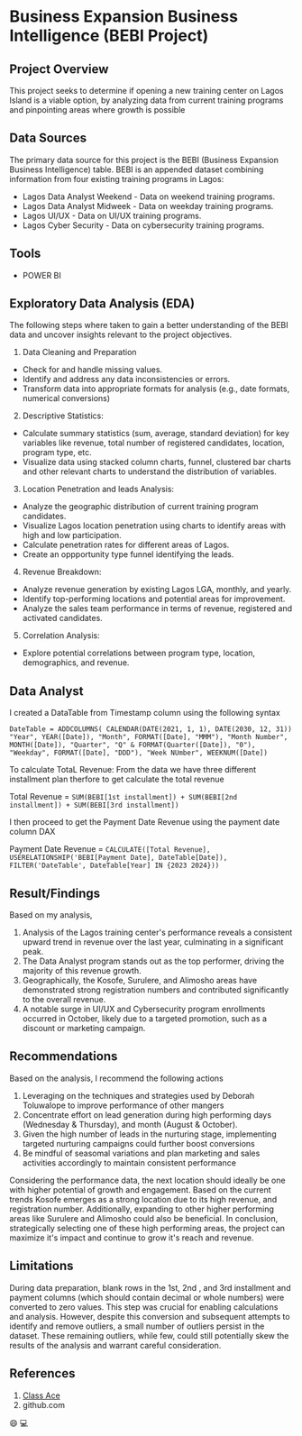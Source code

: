 # Business Expansion Business Intelligence (BEBI Project)

## Project Overview
This project seeks to determine if opening a new training center on Lagos Island is a viable option, by analyzing data from current training programs and pinpointing areas where growth is possible

## Data Sources
The primary data source for this project is the BEBI (Business Expansion Business Intelligence) table.  BEBI is an appended dataset combining information from four existing training programs in Lagos:

- Lagos Data Analyst Weekend - Data on weekend training programs.
- Lagos Data Analyst Midweek - Data on weekday training programs.
- Lagos UI/UX - Data on UI/UX training programs.
- Lagos Cyber Security - Data on cybersecurity training programs.

## Tools 
- POWER BI

## Exploratory Data Analysis (EDA)
The following steps where taken to gain a better understanding of the BEBI data and uncover insights relevant to the project objectives.
1. Data Cleaning and Preparation
- Check for and handle missing values.
- Identify and address any data inconsistencies or errors.
- Transform data into appropriate formats for analysis (e.g., date formats, numerical conversions)

2. Descriptive Statistics:
- Calculate summary statistics (sum, average, standard deviation) for key variables like revenue, total number of registered candidates, location, program type, etc.
- Visualize data using stacked column charts, funnel, clustered bar charts and other relevant charts to understand the distribution of variables.

3. Location Penetration and leads Analysis:
- Analyze the geographic distribution of current training program candidates.
- Visualize Lagos location penetration using charts to identify areas with high and low participation.
- Calculate penetration rates for different areas of Lagos.
- Create an oppportunity type funnel identifying the leads.

4. Revenue Breakdown:
- Analyze revenue generation by existing Lagos LGA, monthly, and yearly.
- Identify top-performing locations and potential areas for improvement.
- Analyze the sales team performance in terms of revenue, registered and activated candidates.

5. Correlation Analysis:
- Explore potential correlations between program type, location, demographics, and revenue.

## Data Analyst 
I created a DataTable  from Timestamp column using the following syntax

`DateTable = ADDCOLUMNS(
CALENDAR(DATE(2021, 1, 1), DATE(2030, 12, 31))
"Year", YEAR([Date]),
"Month", FORMAT([Date], "MMM"),
"Month Number", MONTH([Date]),
"Quarter", "Q" & FORMAT(Quarter([Date]), "0"),
"Weekday", FORMAT([Date], "DDD"),
"Week NUmber", WEEKNUM([Date])`

To calculate TotaL Revenue: From the data we have three different installment plan therfore to get calculate the total revenue 

Total Revenue = `SUM(BEBI[1st installment]) + SUM(BEBI[2nd installment]) + SUM(BEBI[3rd installment])`

I then proceed to get the Payment Date Revenue using the payment date column
DAX

Payment Date Revenue = `CALCULATE([Total Revenue], 
                      USERELATIONSHIP('BEBI[Payment Date],
                      DateTable[Date]),
                      FILTER('DateTable', DateTable[Year] IN {2023 2024}))`


## Result/Findings
Based on my analysis, 
1. Analysis of the Lagos training center's performance reveals a consistent upward trend in revenue over the last year, culminating in a significant peak.
2. The Data Analyst program stands out as the top performer, driving the majority of this revenue growth.
3. Geographically, the Kosofe, Surulere, and Alimosho areas have demonstrated strong registration numbers and contributed significantly to the overall revenue.
4. A notable surge in UI/UX and Cybersecurity program enrollments occurred in October, likely due to a targeted promotion, such as a discount or marketing campaign.

## Recommendations
Based on the analysis, I recommend the following actions
1. Leveraging on the techniques and  strategies used by Deborah Toluwalope to improve performance of other mangers
2. Concentrate effort on lead generation during high performing days (Wednesday & Thursday), and month (August & October).
3. Given the high number of leads in the nurturing stage, implementing targeted nurturing campaigns could further boost conversions
4. Be mindful of seasomal variations and plan marketing and sales activities accordingly to maintain consistent performance
   
Considering the performance data, the next location should ideally be one with higher potential of growth and engagement. Based on the current trends Kosofe emerges as a strong location due to its high revenue, and registration number.
Additionally, expanding to other higher performing areas like Surulere and Alimosho could also be beneficial. In conclusion, strategically selecting one of these high performing areas, the project can maximize it's impact and continue to grow it's reach and revenue. 

## Limitations
During data preparation, blank rows in the 1st, 2nd , and 3rd installment and payment columns (which should contain decimal or whole numbers) were converted to zero values. This step was crucial for enabling calculations and analysis. 
However, despite this conversion and subsequent attempts to identify and remove outliers, a small number of outliers persist in the dataset. These remaining outliers, while few, could still potentially skew the results of the analysis and warrant careful consideration.

## References
1. [Class Ace](www.classace.ai)
2. github.com

😄
💻



